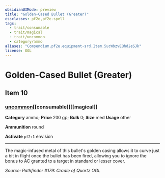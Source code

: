 ```yaml
---
obsidianUIMode: preview
title: "Golden-Cased Bullet (Greater)"
cssclasses: pf2e,pf2e-spell
tags:
  - trait/consumable
  - trait/magical
  - trait/uncommon
  - category/ammo
aliases: "Compendium.pf2e.equipment-srd.Item.5ucWbzvEQhd2eSJk"
license: OGL
---
```

# Golden-Cased Bullet (Greater)
## Item 10
### [uncommon](uncommon "Uncommon Rarity Trait")[[consumable]][[magical]]

**Category** ammo; 
**Price** 200 gp; 
**Bulk** 0; **Size** med
**Usage** other

**Ammunition** round

**Activate** `pf2:1` envision

* * *

The magic-infused metal of this bullet's golden casing allows it to curve just a bit in flight once the bullet has been fired, allowing you to ignore the bonus to AC granted to a target in standard or lesser cover.

*Source: Pathfinder #179: Cradle of Quartz*
*OGL*